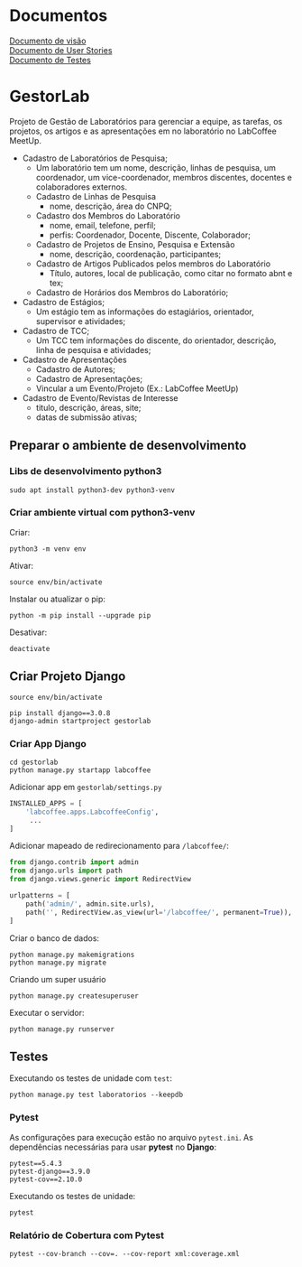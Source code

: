 # Documentos

[Documento de visão](https://github.com/DarlanGabriel/gestorlab/blob/master/docs/documento-visao.md)<br/>
[Documento de User Stories](https://github.com/DarlanGabriel/gestorlab/blob/master/docs/userStories.md)<br/>
[Documento de Testes](https://github.com/DarlanGabriel/gestorlab/blob/master/docs/documento-testes.md)<br/>

# GestorLab

Projeto de Gestão de Laboratórios para gerenciar a equipe, as tarefas, os projetos, os artigos
e as apresentações em no laboratório no LabCoffee MeetUp.

* Cadastro de Laboratórios de Pesquisa;
  * Um laboratório tem um nome, descrição, linhas de pesquisa, um coordenador, 
  um vice-coordenador, membros discentes, docentes e colaboradores externos.
  * Cadastro de Linhas de Pesquisa
    * nome, descrição, área do CNPQ;
  * Cadastro dos Membros do Laboratório
    * nome, email, telefone, perfil;
    * perfis: Coordenador, Docente, Discente, Colaborador;
  * Cadastro de Projetos de Ensino, Pesquisa e Extensão
    * nome, descrição, coordenação, participantes;
  * Cadastro de Artigos Publicados pelos membros do Laboratório
    * Título, autores, local de publicação, como citar no formato abnt e tex;
  * Cadastro de Horários dos Membros do Laboratório;
* Cadastro de Estágios;
  * Um estágio tem as informações do estagiários, orientador, supervisor e atividades;
* Cadastro de TCC;
  * Um TCC tem informações do discente, do orientador, descrição, linha de pesquisa e atividades;
* Cadastro de Apresentações
  * Cadastro de Autores;
  * Cadastro de Apresentações;
  * Vincular a um Evento/Projeto (Ex.: LabCoffee MeetUp)
* Cadastro de Evento/Revistas de Interesse
  * titulo, descrição, áreas, site;
  * datas de submissão ativas;

## Preparar o ambiente de desenvolvimento 

### Libs de desenvolvimento python3

```commandline
sudo apt install python3-dev python3-venv
```

### Criar ambiente virtual com python3-venv

Criar: 
```commandline
python3 -m venv env
```

Ativar: 
```commandline
source env/bin/activate
```

Instalar ou atualizar o pip:
```commandline
python -m pip install --upgrade pip
```

Desativar: 
```commandline
deactivate
```

## Criar Projeto Django

```commandline
source env/bin/activate

pip install django==3.0.8
django-admin startproject gestorlab
```

### Criar App Django

```commandline
cd gestorlab
python manage.py startapp labcoffee
```

Adicionar app em `gestorlab/settings.py`

```python
INSTALLED_APPS = [
    'labcoffee.apps.LabcoffeeConfig',
     ...
]
```

Adicionar mapeado de redirecionamento para `/labcoffee/`:

```python
from django.contrib import admin
from django.urls import path
from django.views.generic import RedirectView

urlpatterns = [
    path('admin/', admin.site.urls),
    path('', RedirectView.as_view(url='/labcoffee/', permanent=True)),
]
```

Criar o banco de dados:

```commandline
python manage.py makemigrations
python manage.py migrate
```

Criando um super usuário
```commandline
python manage.py createsuperuser
```

Executar o servidor:

```commandline
python manage.py runserver
```

## Testes

Executando os testes de unidade com `test`:

```commandline
python manage.py test laboratorios --keepdb
```

### Pytest

As configurações para execução estão no arquivo `pytest.ini`. 
As dependências necessárias para usar **pytest** no **Django**:

```
pytest==5.4.3
pytest-django==3.9.0
pytest-cov==2.10.0
```

Executando os testes de unidade:

```commandline
pytest
```

### Relatório de Cobertura com Pytest

```commandline
pytest --cov-branch --cov=. --cov-report xml:coverage.xml
```
